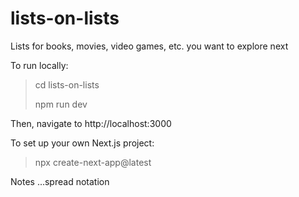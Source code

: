 # lists-on-lists
Lists for books, movies, video games, etc. you want to explore next

To run locally:
>cd lists-on-lists
> 
>npm run dev 
> 
Then, navigate to http://localhost:3000

To set up your own Next.js project:
> npx create-next-app@latest



Notes
 ...spread notation